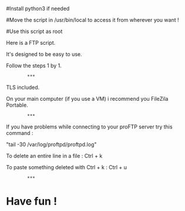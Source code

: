 
#Install python3 if needed

#Move the script in /usr/bin/local to access it from wherever you want !

#Use this script as root

Here is a FTP script. 



It's designed to be easy to use. 

Follow the steps 1 by 1.

			***
	
TLS included.

On your main computer (if you use a VM) i recommend you FileZila Portable.

			***

If you have problems while connecting to your proFTP server try this command :

"tail -30 /var/log/proftpd/proftpd.log"


To delete an entire line in a file : 	   Ctrl + k

To paste something deleted with Ctrl + k : Ctrl + u


			***
	
# Have fun !


